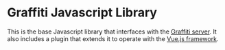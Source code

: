 # Graffiti Javascript Library

This is the base Javascript library that interfaces with the [Graffiti server](https://github.com/graffiti-garden/graffiti-server).
It also includes a plugin that extends it to operate with the [Vue.js framework](https://vuejs.org/).
